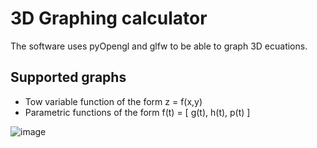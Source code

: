 <h1> 3D Graphing calculator </h1>

The software uses pyOpengl and glfw to be able to graph 3D ecuations.

<h2> Supported graphs </h2>
<ul>
  <li> Tow variable function of the form z = f(x,y) </li>
  <li> Parametric functions of the form f(t) = [ g(t), h(t), p(t) ]</li>
</ul>

![image](https://imgur.com/SogqS0F)